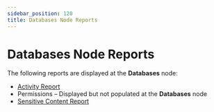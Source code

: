 ```yaml
---
sidebar_position: 120
title: Databases Node Reports
---
```


# Databases Node Reports

The following reports are displayed at the **Databases** node:

* [Activity Report](Activity "Activity Report")
* Permissions – Displayed but not populated at the **Databases** node
* [Sensitive Content Report](SensitiveContent "Sensitive Content Report")